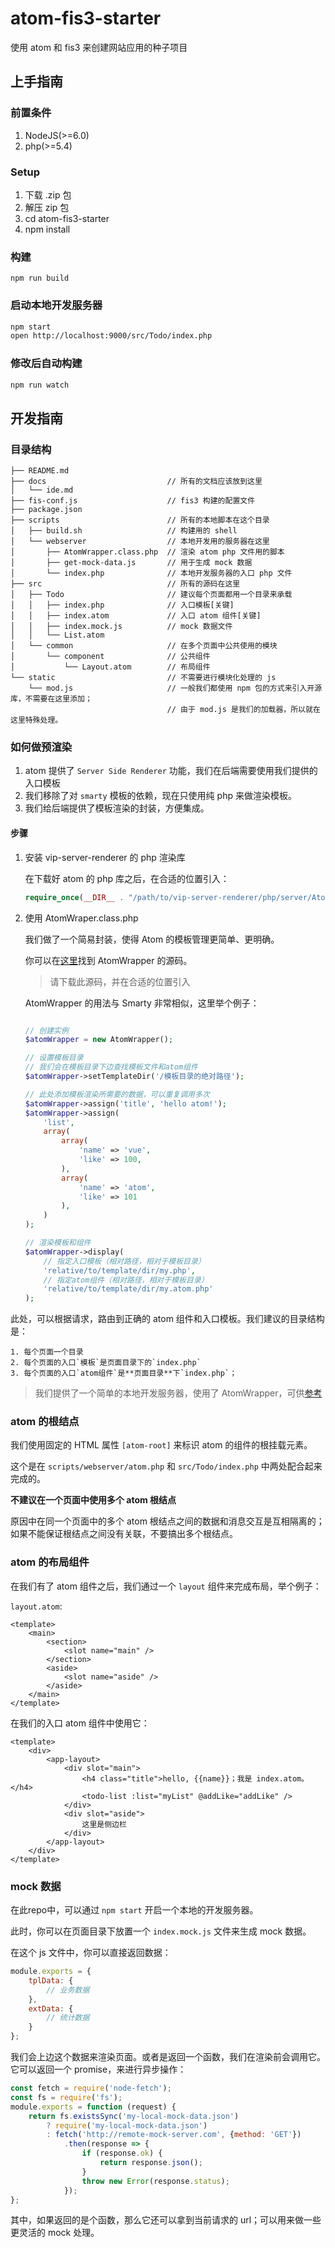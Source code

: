 # atom-fis3-starter

使用 atom 和 fis3 来创建网站应用的种子项目

## 上手指南

### 前置条件

1. NodeJS(>=6.0)
2. php(>=5.4)

### Setup

1. 下载 .zip 包
2. 解压 zip 包
3. cd atom-fis3-starter
4. npm install

### 构建

```
npm run build
```

### 启动本地开发服务器

```sh
npm start
open http://localhost:9000/src/Todo/index.php
```

### 修改后自动构建

```sh
npm run watch
```

## 开发指南

### 目录结构

```text
├── README.md
├── docs                           // 所有的文档应该放到这里
│   └── ide.md
├── fis-conf.js                    // fis3 构建的配置文件
├── package.json               
├── scripts                        // 所有的本地脚本在这个目录
│   ├── build.sh                   // 构建用的 shell
│   └── webserver                  // 本地开发用的服务器在这里
│       ├── AtomWrapper.class.php  // 渲染 atom php 文件用的脚本
│       ├── get-mock-data.js       // 用于生成 mock 数据
│       └── index.php              // 本地开发服务器的入口 php 文件
├── src                            // 所有的源码在这里
│   ├── Todo                       // 建议每个页面都用一个目录来承载
│   │   ├── index.php              // 入口模板[关键]
│   │   ├── index.atom             // 入口 atom 组件[关键]
│   │   ├── index.mock.js          // mock 数据文件
│   │   └── List.atom          
│   └── common                     // 在多个页面中公共使用的模块
│       └── component              // 公共组件
│           └── Layout.atom        // 布局组件
└── static                         // 不需要进行模块化处理的 js
    └── mod.js                     // 一般我们都使用 npm 包的方式来引入开源库，不需要在这里添加；
                                   // 由于 mod.js 是我们的加载器，所以就在这里特殊处理。
```


### 如何做预渲染

1. atom 提供了 `Server Side Renderer` 功能，我们在后端需要使用我们提供的入口模板
1. 我们移除了对 `smarty` 模板的依赖，现在只使用纯 php 来做渲染模板。
1. 我们给后端提供了模板渲染的封装，方便集成。

#### 步骤

1. 安装 vip-server-renderer 的 php 渲染库

    在下载好 atom 的 php 库之后，在合适的位置引入：

    ```php
    require_once(__DIR__ . "/path/to/vip-server-renderer/php/server/Atom.class.php");
    ```

1. 使用 AtomWraper.class.php

    我们做了一个简易封装，使得 Atom 的模板管理更简单、更明确。

    你可以在[这里](https://github.com/jinzhubaofu/atom-fis-starter/blob/master/scripts/webserver/AtomWrapper.class.php)找到 AtomWrapper 的源码。

    > 请下载此源码，并在合适的位置引入

    AtomWrapper 的用法与 Smarty 非常相似，这里举个例子：

    ```php

    // 创建实例
    $atomWrapper = new AtomWrapper();

    // 设置模板目录
    // 我们会在模板目录下边查找模板文件和atom组件
    $atomWrapper->setTemplateDir('/模板目录的绝对路径');

    // 此处添加模板渲染所需要的数据，可以重复调用多次
    $atomWrapper->assign('title', 'hello atom!');
    $atomWrapper->assign(
        'list',
        array(
            array(
                'name' => 'vue',
                'like' => 100,
            ),
            array(
                'name' => 'atom',
                'like' => 101
            ),
        )
    );

    // 渲染模板和组件
    $atomWrapper->display(
        // 指定入口模板（相对路径，相对于模板目录）
        'relative/to/template/dir/my.php',
        // 指定atom组件（相对路径，相对于模板目录）
        'relative/to/template/dir/my.atom.php'
    );
    ```

此处，可以根据请求，路由到正确的 atom 组件和入口模板。我们建议的目录结构是：

    1. 每个页面一个目录
    2. 每个页面的入口`模板`是页面目录下的`index.php`
    3. 每个页面的入口`atom组件`是**页面目录**下`index.php`；


> 我们提供了一个简单的本地开发服务器，使用了 AtomWrapper，可供[参考](https://github.com/jinzhubaofu/atom-fis-starter/blob/master/scripts/webserver/index.php)

### atom 的根结点

我们使用固定的 HTML 属性 `[atom-root]` 来标识 atom 的组件的根挂载元素。

这个是在 `scripts/webserver/atom.php` 和 `src/Todo/index.php` 中两处配合起来完成的。

**不建议在一个页面中使用多个 atom 根结点**

原因中在同一个页面中的多个 atom 根结点之间的数据和消息交互是互相隔离的；如果不能保证根结点之间没有关联，不要搞出多个根结点。

### atom 的布局组件

在我们有了 atom 组件之后，我们通过一个 `layout` 组件来完成布局，举个例子：

`layout.atom`:

```vue
<template>
    <main>
        <section>
            <slot name="main" />
        </section>
        <aside>
            <slot name="aside" />
        </aside>
    </main>
</template>
```

在我们的入口 atom 组件中使用它：

```vue
<template>
    <div>
        <app-layout>
            <div slot="main">
                <h4 class="title">hello, {{name}}；我是 index.atom。</h4>
                <todo-list :list="myList" @addLike="addLike" />
            </div>
            <div slot="aside">
                这里是侧边栏
            </div>
        </app-layout>
    </div>
</template>
```

### mock 数据

在此repo中，可以通过 `npm start` 开启一个本地的开发服务器。

此时，你可以在页面目录下放置一个 `index.mock.js` 文件来生成 mock 数据。

在这个 js 文件中，你可以直接返回数据：

```js
module.exports = {
    tplData: {
        // 业务数据
    },
    extData: {
        // 统计数据
    }
};
```

我们会上边这个数据来渲染页面。或者是返回一个函数，我们在渲染前会调用它。它可以返回一个 promise，来进行异步操作：

```js
const fetch = require('node-fetch');
const fs = require('fs');
module.exports = function (request) {
    return fs.existsSync('my-local-mock-data.json')
        ? require('my-local-mock-data.json')
        : fetch('http://remote-mock-server.com', {method: 'GET'})
            .then(response => {
                if (response.ok) {
                    return response.json();
                }
                throw new Error(response.status);
            });
};
```
其中，如果返回的是个函数，那么它还可以拿到当前请求的 url；可以用来做一些更灵活的 mock 处理。
